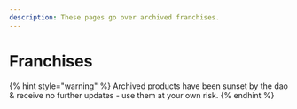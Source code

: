 ```yaml
---
description: These pages go over archived franchises.
---
```


# Franchises

{% hint style="warning" %}
Archived products have been sunset by the dao & receive no further updates - use them at your own risk.&#x20;
{% endhint %}
